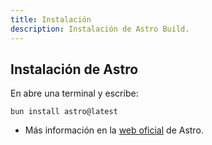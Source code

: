 ```yaml
---
title: Instalación
description: Instalación de Astro Build.
---
```



## Instalación de Astro

En abre una terminal y escribe:

```
bun install astro@latest
```


- Más información en la [web oficial](https://docs.astro.build/en/install/auto/) de Astro.
